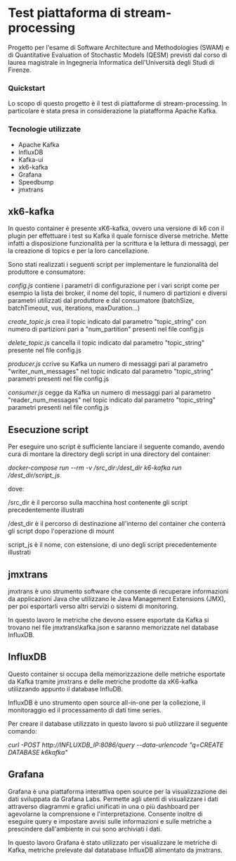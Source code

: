 # Test piattaforma di stream-processing 
Progetto per l'esame di Software Architecture and Methodologies (SWAM) e di Quantitative Evaluation of Stochastic Models (QESM) previsti dal corso di laurea magistrale in Ingegneria Informatica dell'Università degli Studi di Firenze.

### Quickstart
Lo scopo di questo progetto è il test di piattaforme di stream-processing.
In particolare è stata presa in considerazione la piatafforma Apache Kafka.

### Tecnologie utilizzate
- Apache Kafka
- InfluxDB
- Kafka-ui
- xk6-kafka
- Grafana
- Speedbump
- jmxtrans

## xk6-kafka
In questo container è presente xK6-kafka, ovvero una versione di k6 con il plugin per
effettuare i test su Kafka il quale fornisce diverse metriche. Mette infatti a disposizione funzionalità
per la scrittura e la lettura di messaggi, per la creazione di topics e per la loro cancellazione.

Sono stati realizzati i seguenti script per implementare le funzionalità del produttore e consumatore:

_config.js_
contiene i parametri di configurazione per i vari script come per esempio la lista dei broker, il nome del topic, il numero di partizioni e diversi parametri utilizzati dal produttore e dal consumatore (batchSize, batchTimeout, vus, iterations, maxDuration...)

_create_topic.js_
crea il topic indicato dal parametro "topic_string" con numero di partizioni pari a  "num_partition" presenti nel file config.js

_delete_topic.js_
cancella il topic indicato dal parametro "topic_string" presente nel file config.js

_producer.js_
ccrive su Kafka un numero di messaggi pari al parametro "writer_num_messages" nel topic indicato dal parametro "topic_string" parametri presenti nel file config.js

_consumer.js_
cegge da Kafka un numero di messaggi pari al parametro "reader_num_messages" nel topic indicato dal parametro "topic_string" parametri presenti nel file config.js


## Esecuzione script
Per eseguire uno script è sufficiente lanciare il seguente comando, avendo cura di montare la directory degli script in una directory del container:

_docker-compose run --rm -v /src_dir:/dest_dir k6-kafka run /dest_dir/script_js_

dove:

/src_dir  è il percorso sulla macchina host contenente gli script precedentemente illustrati

/dest_dir è il percorso di destinazione all'interno del container che conterrà gli script dopo l'operazione di mount

script_js è il nome, con estensione, di uno degli script precedentemente illustrati

## jmxtrans
jmxtrans è uno strumento software che consente di recuperare informazioni da applicazioni Java che utilizzano le Java Management Extensions (JMX), per poi esportarli verso altri servizi o sistemi di monitoring.

In questo lavoro le metriche che devono essere esportate da Kafka si trovano nel file jmxtrans\kafka.json e saranno memorizzate nel database InfluxDB.

## InfluxDB
Questo container si occupa della memorizzazione delle metriche esportate da Kafka tramite jmxtrans e delle metriche prodotte da xK6-kafka utilizzando appunto il database InfluDB.

InfluxDB è uno strumento open source all-in-one per la collezione, il monitoraggio ed il processamento di dati time series.

Per creare il database utilizzato in questo lavoro si può utilizzare il seguente comando:

_curl -POST http://INFLUXDB_IP:8086/query --data-urlencode "q=CREATE DATABASE k6kafka"_

## Grafana
Grafana è una piattaforma interattiva open source per la visualizzazione dei dati sviluppata da Grafana Labs. Permette agli utenti di visualizzare i dati attraverso diagrammi e grafici unificati in una o più dashboard  per agevolarne la comprensione e l'interpretazione.
Consente inoltre di eseguire query e impostare avvisi sulle informazioni e sulle metriche a prescindere dall'ambiente in cui sono archiviati i dati.

In questo lavoro Grafana è stato utilizzato per visualizzare le metriche di Kafka, metriche prelevate dal datatabase InfluxDB alimentato da jmxtrans.
